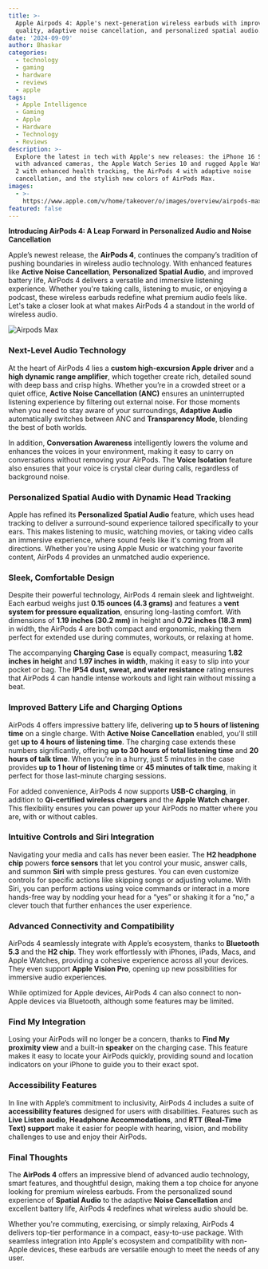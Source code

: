 ```yaml
---
title: >-
  Apple Airpods 4: Apple's next-generation wireless earbuds with improved audio
  quality, adaptive noise cancellation, and personalized spatial audio.
date: '2024-09-09'
author: Bhaskar
categories:
  - technology
  - gaming
  - hardware
  - reviews
  - apple
tags:
  - Apple Intelligence
  - Gaming
  - Apple
  - Hardware
  - Technology
  - Reviews
description: >-
  Explore the latest in tech with Apple's new releases: the iPhone 16 Series
  with advanced cameras, the Apple Watch Series 10 and rugged Apple Watch Ultra
  2 with enhanced health tracking, the AirPods 4 with adaptive noise
  cancellation, and the stylish new colors of AirPods Max.
images:
  - >-
    https://www.apple.com/v/home/takeover/o/images/overview/airpods-max/airpods_max__ekwd5ba5gpm6_large_2x.jpg
featured: false
---
```


**Introducing AirPods 4: A Leap Forward in Personalized Audio and Noise Cancellation**

Apple’s newest release, the **AirPods 4**, continues the company’s tradition of pushing boundaries in wireless audio technology. With enhanced features like **Active Noise Cancellation**, **Personalized Spatial Audio**, and improved battery life, AirPods 4 delivers a versatile and immersive listening experience. Whether you're taking calls, listening to music, or enjoying a podcast, these wireless earbuds redefine what premium audio feels like. Let's take a closer look at what makes AirPods 4 a standout in the world of wireless audio.

![Airpods Max](https://www.apple.com/v/home/takeover/o/images/overview/airpods-max/airpods_max__ekwd5ba5gpm6_large_2x.jpg)

### **Next-Level Audio Technology**
At the heart of AirPods 4 lies a **custom high-excursion Apple driver** and a **high dynamic range amplifier**, which together create rich, detailed sound with deep bass and crisp highs. Whether you’re in a crowded street or a quiet office, **Active Noise Cancellation (ANC)** ensures an uninterrupted listening experience by filtering out external noise. For those moments when you need to stay aware of your surroundings, **Adaptive Audio** automatically switches between ANC and **Transparency Mode**, blending the best of both worlds.

In addition, **Conversation Awareness** intelligently lowers the volume and enhances the voices in your environment, making it easy to carry on conversations without removing your AirPods. The **Voice Isolation** feature also ensures that your voice is crystal clear during calls, regardless of background noise.

### **Personalized Spatial Audio with Dynamic Head Tracking**
Apple has refined its **Personalized Spatial Audio** feature, which uses head tracking to deliver a surround-sound experience tailored specifically to your ears. This makes listening to music, watching movies, or taking video calls an immersive experience, where sound feels like it's coming from all directions. Whether you're using Apple Music or watching your favorite content, AirPods 4 provides an unmatched audio experience.

### **Sleek, Comfortable Design**
Despite their powerful technology, AirPods 4 remain sleek and lightweight. Each earbud weighs just **0.15 ounces (4.3 grams)** and features a **vent system for pressure equalization**, ensuring long-lasting comfort. With dimensions of **1.19 inches (30.2 mm)** in height and **0.72 inches (18.3 mm)** in width, the AirPods 4 are both compact and ergonomic, making them perfect for extended use during commutes, workouts, or relaxing at home.

The accompanying **Charging Case** is equally compact, measuring **1.82 inches in height** and **1.97 inches in width**, making it easy to slip into your pocket or bag. The **IP54 dust, sweat, and water resistance** rating ensures that AirPods 4 can handle intense workouts and light rain without missing a beat.

### **Improved Battery Life and Charging Options**
AirPods 4 offers impressive battery life, delivering **up to 5 hours of listening time** on a single charge. With **Active Noise Cancellation** enabled, you'll still get **up to 4 hours of listening time**. The charging case extends these numbers significantly, offering **up to 30 hours of total listening time** and **20 hours of talk time**. When you're in a hurry, just 5 minutes in the case provides **up to 1 hour of listening time** or **45 minutes of talk time**, making it perfect for those last-minute charging sessions.

For added convenience, AirPods 4 now supports **USB-C charging**, in addition to **Qi-certified wireless chargers** and the **Apple Watch charger**. This flexibility ensures you can power up your AirPods no matter where you are, with or without cables.

### **Intuitive Controls and Siri Integration**
Navigating your media and calls has never been easier. The **H2 headphone chip** powers **force sensors** that let you control your music, answer calls, and summon **Siri** with simple press gestures. You can even customize controls for specific actions like skipping songs or adjusting volume. With Siri, you can perform actions using voice commands or interact in a more hands-free way by nodding your head for a “yes” or shaking it for a “no,” a clever touch that further enhances the user experience.

### **Advanced Connectivity and Compatibility**
AirPods 4 seamlessly integrate with Apple’s ecosystem, thanks to **Bluetooth 5.3** and the **H2 chip**. They work effortlessly with iPhones, iPads, Macs, and Apple Watches, providing a cohesive experience across all your devices. They even support **Apple Vision Pro**, opening up new possibilities for immersive audio experiences.

While optimized for Apple devices, AirPods 4 can also connect to non-Apple devices via Bluetooth, although some features may be limited.

### **Find My Integration**
Losing your AirPods will no longer be a concern, thanks to **Find My proximity view** and a built-in **speaker** on the charging case. This feature makes it easy to locate your AirPods quickly, providing sound and location indicators on your iPhone to guide you to their exact spot.

### **Accessibility Features**
In line with Apple’s commitment to inclusivity, AirPods 4 includes a suite of **accessibility features** designed for users with disabilities. Features such as **Live Listen audio**, **Headphone Accommodations**, and **RTT (Real-Time Text) support** make it easier for people with hearing, vision, and mobility challenges to use and enjoy their AirPods.

### **Final Thoughts**
The **AirPods 4** offers an impressive blend of advanced audio technology, smart features, and thoughtful design, making them a top choice for anyone looking for premium wireless earbuds. From the personalized sound experience of **Spatial Audio** to the adaptive **Noise Cancellation** and excellent battery life, AirPods 4 redefines what wireless audio should be.

Whether you're commuting, exercising, or simply relaxing, AirPods 4 delivers top-tier performance in a compact, easy-to-use package. With seamless integration into Apple's ecosystem and compatibility with non-Apple devices, these earbuds are versatile enough to meet the needs of any user.
